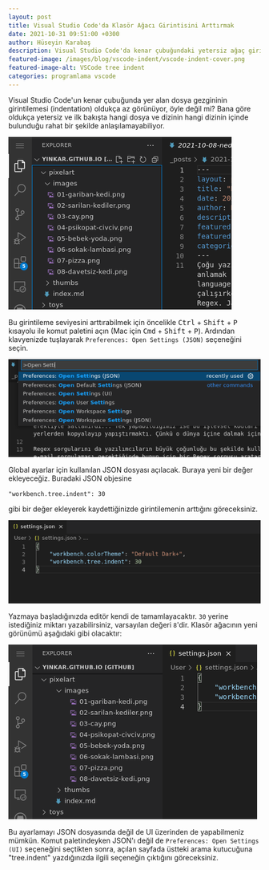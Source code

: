 ```yaml
---
layout: post
title: Visual Studio Code'da Klasör Ağacı Girintisini Arttırmak
date: 2021-10-31 09:51:00 +0300
author: Hüseyin Karabaş
description: Visual Studio Code'da kenar çubuğundaki yetersiz ağaç girintilemesini arttırmak 
featured-image: /images/blog/vscode-indent/vscode-indent-cover.png
featured-image-alt: VSCode tree indent
categories: programlama vscode
---
```


Visual Studio Code'un kenar çubuğunda yer alan dosya gezgininin girintilemesi (indentation) oldukça az görünüyor, öyle değil mi? Bana göre oldukça yetersiz ve ilk bakışta hangi dosya ve dizinin hangi dizinin içinde bulunduğu rahat bir şekilde anlaşılamayabiliyor.

![VSCode varsayılan girintileme](/images/blog/vscode-indent/vscode-indent-1.png)

Bu girintileme seviyesini arttırabilmek için öncelikle <kbd>Ctrl</kbd> + <kbd>Shift</kbd> + <kbd>P</kbd> kısayolu ile komut paletini açın (Mac için <kbd>Cmd</kbd> + <kbd>Shift</kbd> + <kbd>P</kbd>). Ardından klavyenizde tuşlayarak ``Preferences: Open Settings (JSON)`` seçeneğini seçin.

![VSCode command palette](/images/blog/vscode-indent/vscode-indent-2.png)

Global ayarlar için kullanılan JSON dosyası açılacak. Buraya yeni bir değer ekleyeceğiz. Buradaki JSON objesine

```
"workbench.tree.indent": 30
```

gibi bir değer ekleyerek kaydettiğinizde girintilemenin arttığını göreceksiniz.

![settings.json dosyası](/images/blog/vscode-indent/vscode-indent-3.png)

Yazmaya başladığınızda editör kendi de tamamlayacaktır. ``30`` yerine istediğiniz miktarı yazabilirsiniz, varsayılan değeri ``8``'dir. Klasör ağacının yeni görünümü aşağıdaki gibi olacaktır:

![VSCode yeni girintileme](/images/blog/vscode-indent/vscode-indent-4.png)

Bu ayarlamayı JSON dosyasında değil de UI üzerinden de yapabilmeniz mümkün. Komut paletindeyken JSON'ı değil de ``Preferences: Open Settings (UI)`` seçeneğini seçtikten sonra, açılan sayfada üstteki arama kutucuğuna "tree.indent" yazdığınızda ilgili seçeneğin çıktığını göreceksiniz.

